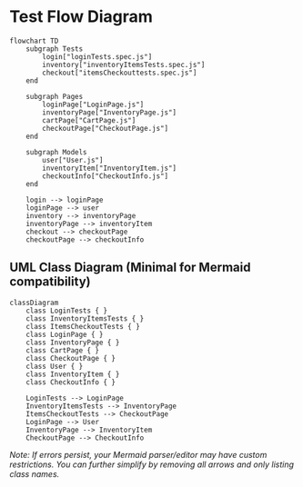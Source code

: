 # Test Flow Diagram

```mermaid
flowchart TD
    subgraph Tests
        login["loginTests.spec.js"]
        inventory["inventoryItemsTests.spec.js"]
        checkout["itemsCheckouttests.spec.js"]
    end

    subgraph Pages
        loginPage["LoginPage.js"]
        inventoryPage["InventoryPage.js"]
        cartPage["CartPage.js"]
        checkoutPage["CheckoutPage.js"]
    end

    subgraph Models
        user["User.js"]
        inventoryItem["InventoryItem.js"]
        checkoutInfo["CheckoutInfo.js"]
    end

    login --> loginPage
    loginPage --> user
    inventory --> inventoryPage
    inventoryPage --> inventoryItem
    checkout --> checkoutPage
    checkoutPage --> checkoutInfo
```

## UML Class Diagram (Minimal for Mermaid compatibility)

```mermaid
classDiagram
    class LoginTests { }
    class InventoryItemsTests { }
    class ItemsCheckoutTests { }
    class LoginPage { }
    class InventoryPage { }
    class CartPage { }
    class CheckoutPage { }
    class User { }
    class InventoryItem { }
    class CheckoutInfo { }

    LoginTests --> LoginPage
    InventoryItemsTests --> InventoryPage
    ItemsCheckoutTests --> CheckoutPage
    LoginPage --> User
    InventoryPage --> InventoryItem
    CheckoutPage --> CheckoutInfo
```

_Note: If errors persist, your Mermaid parser/editor may have custom restrictions. You can further simplify by removing all arrows and only listing class names._
